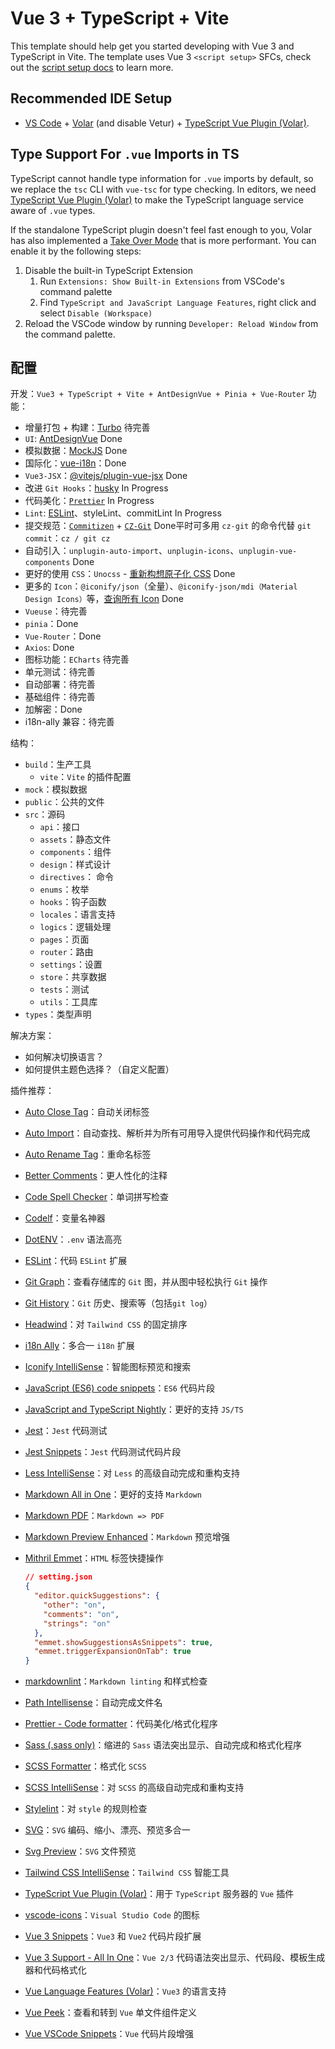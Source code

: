 # Vue 3 + TypeScript + Vite

This template should help get you started developing with Vue 3 and TypeScript in Vite. The template uses Vue 3 `<script setup>` SFCs, check out the [script setup docs](https://v3.vuejs.org/api/sfc-script-setup.html#sfc-script-setup) to learn more.

## Recommended IDE Setup

- [VS Code](https://code.visualstudio.com/) + [Volar](https://marketplace.visualstudio.com/items?itemName=Vue.volar) (and disable Vetur) + [TypeScript Vue Plugin (Volar)](https://marketplace.visualstudio.com/items?itemName=Vue.vscode-typescript-vue-plugin).

## Type Support For `.vue` Imports in TS

TypeScript cannot handle type information for `.vue` imports by default, so we replace the `tsc` CLI with `vue-tsc` for type checking. In editors, we need [TypeScript Vue Plugin (Volar)](https://marketplace.visualstudio.com/items?itemName=Vue.vscode-typescript-vue-plugin) to make the TypeScript language service aware of `.vue` types.

If the standalone TypeScript plugin doesn't feel fast enough to you, Volar has also implemented a [Take Over Mode](https://github.com/johnsoncodehk/volar/discussions/471#discussioncomment-1361669) that is more performant. You can enable it by the following steps:

1. Disable the built-in TypeScript Extension
   1. Run `Extensions: Show Built-in Extensions` from VSCode's command palette
   2. Find `TypeScript and JavaScript Language Features`, right click and select `Disable (Workspace)`
2. Reload the VSCode window by running `Developer: Reload Window` from the command palette.

## 配置

开发：`Vue3 + TypeScript + Vite + AntDesignVue + Pinia + Vue-Router` 功能：

- 增量打包 + 构建：[Turbo](https://github.com/vercel/turbo) 待完善
- `UI`: [AntDesignVue](https://next.antdv.com/components/overview-cn) Done
- 模拟数据：[MockJS](http://mockjs.com/) Done
- 国际化：[vue-i18n](https://github.com/kazupon/vue-i18n)：Done
- `Vue3-JSX`：[@vitejs/plugin-vue-jsx](https://github.com/vitejs/vite-plugin-vue/tree/main/packages/plugin-vue-jsx) Done
- 改进 `Git Hooks`：[husky](https://github.com/typicode/husky) In Progress
- 代码美化：[`Prettier`](https://github.com/prettier/prettier) In Progress
- `Lint`: [ESLint](https://github.com/eslint/eslint)、styleLint、commitLint In Progress
- 提交规范：[`Commitizen`](https://github.com/commitizen/cz-cli) + [`CZ-Git`](https://github.com/Zhengqbbb/cz-git) Done平时可多用 `cz-git` 的命令代替 `git commit`：`cz / git cz`
- 自动引入：`unplugin-auto-import`、`unplugin-icons`、`unplugin-vue-components` Done
- 更好的使用 `CSS`：`Unocss` - [重新构想原子化 CSS](https://antfu.me/posts/reimagine-atomic-css-zh) Done
- 更多的 `Icon`：`@iconify/json`（全量）、`@iconify-json/mdi（Material Design Icons）`等，[查询所有 Icon](https://icones.js.org/) Done
- `Vueuse`：待完善
- `pinia`：Done
- `Vue-Router`：Done
- `Axios`: Done
- 图标功能：`ECharts` 待完善
- 单元测试：待完善
- 自动部署：待完善
- 基础组件：待完善
- 加解密：Done
- i18n-ally 兼容：待完善

结构：

- `build`：生产工具
  - `vite`：`Vite` 的插件配置
- `mock`：模拟数据
- `public`：公共的文件
- `src`：源码
  - `api`：接口
  - `assets`：静态文件
  - `components`：组件
  - `design`：样式设计
  - `directives`： 命令
  - `enums`：枚举
  - `hooks`：钩子函数
  - `locales`：语言支持
  - `logics`：逻辑处理
  - `pages`：页面
  - `router`：路由
  - `settings`：设置
  - `store`：共享数据
  - `tests`：测试
  - `utils`：工具库
- `types`：类型声明

解决方案：

- 如何解决切换语言？
- 如何提供主题色选择？（自定义配置）

插件推荐：

- [Auto Close Tag](https://marketplace.visualstudio.com/items?itemName=formulahendry.auto-close-tag)：自动关闭标签
- [Auto Import](https://marketplace.visualstudio.com/items?itemName=steoates.autoimport)：自动查找、解析并为所有可用导入提供代码操作和代码完成
- [Auto Rename Tag](https://marketplace.visualstudio.com/items?itemName=formulahendry.auto-rename-tag)：重命名标签
- [Better Comments](https://marketplace.visualstudio.com/items?itemName=aaron-bond.better-comments)：更人性化的注释
- [Code Spell Checker](https://marketplace.visualstudio.com/items?itemName=streetsidesoftware.code-spell-checker)：单词拼写检查
- [Codelf](https://marketplace.visualstudio.com/items?itemName=unbug.codelf)：变量名神器
- [DotENV](https://marketplace.visualstudio.com/items?itemName=mikestead.dotenv)：`.env` 语法高亮
- [ESLint](https://marketplace.visualstudio.com/items?itemName=dbaeumer.vscode-eslint)：代码 `ESLint` 扩展
- [Git Graph](https://marketplace.visualstudio.com/items?itemName=mhutchie.git-graph)：查看存储库的 `Git` 图，并从图中轻松执行 `Git` 操作
- [Git History](https://marketplace.visualstudio.com/items?itemName=donjayamanne.githistory)：`Git` 历史、搜索等（包括`git log`）
- [Headwind](https://marketplace.visualstudio.com/items?itemName=heybourn.headwind)：对 `Tailwind CSS` 的固定排序
- [i18n Ally](https://marketplace.visualstudio.com/items?itemName=Lokalise.i18n-ally)：多合一 `i18n` 扩展
- [Iconify IntelliSense](https://marketplace.visualstudio.com/items?itemName=antfu.iconify)：智能图标预览和搜索
- [JavaScript (ES6) code snippets](https://marketplace.visualstudio.com/items?itemName=xabikos.JavaScriptSnippets)：`ES6` 代码片段
- [JavaScript and TypeScript Nightly](https://marketplace.visualstudio.com/items?itemName=ms-vscode.vscode-typescript-next)：更好的支持 `JS/TS`
- [Jest](https://marketplace.visualstudio.com/items?itemName=Orta.vscode-jest)：`Jest` 代码测试
- [Jest Snippets](https://marketplace.visualstudio.com/items?itemName=andys8.jest-snippets)：`Jest` 代码测试代码片段
- [Less IntelliSense](https://marketplace.visualstudio.com/items?itemName=mrmlnc.vscode-less)：对 `Less` 的高级自动完成和重构支持
- [Markdown All in One](https://marketplace.visualstudio.com/items?itemName=yzhang.markdown-all-in-one)：更好的支持 `Markdown`
- [Markdown PDF](https://marketplace.visualstudio.com/items?itemName=yzane.markdown-pdf)：`Markdown => PDF`
- [Markdown Preview Enhanced](https://marketplace.visualstudio.com/items?itemName=shd101wyy.markdown-preview-enhanced)：`Markdown` 预览增强
- [Mithril Emmet](https://marketplace.visualstudio.com/items?itemName=FallenMax.mithril-emmet)：`HTML` 标签快捷操作

  ```json
  // setting.json
  {
    "editor.quickSuggestions": {
      "other": "on",
      "comments": "on",
      "strings": "on"
    },
    "emmet.showSuggestionsAsSnippets": true,
    "emmet.triggerExpansionOnTab": true
  }
  ```

- [markdownlint](https://marketplace.visualstudio.com/items?itemName=DavidAnson.vscode-markdownlint)：`Markdown linting` 和样式检查
- [Path Intellisense](https://marketplace.visualstudio.com/items?itemName=christian-kohler.path-intellisense)：自动完成文件名
- [Prettier - Code formatter](https://marketplace.visualstudio.com/items?itemName=esbenp.prettier-vscode)：代码美化/格式化程序
- [Sass (.sass only)](https://marketplace.visualstudio.com/items?itemName=Syler.sass-indented)：缩进的 `Sass` 语法突出显示、自动完成和格式化程序
- [SCSS Formatter](https://marketplace.visualstudio.com/items?itemName=sibiraj-s.vscode-scss-formatter)：格式化 `SCSS`
- [SCSS IntelliSense](https://marketplace.visualstudio.com/items?itemName=mrmlnc.vscode-scss)：对 `SCSS` 的高级自动完成和重构支持
- [Stylelint](https://marketplace.visualstudio.com/items?itemName=stylelint.vscode-stylelint)：对 `style` 的规则检查
- [SVG](https://marketplace.visualstudio.com/items?itemName=jock.svg)：`SVG` 编码、缩小、漂亮、预览多合一
- [Svg Preview](https://marketplace.visualstudio.com/items?itemName=SimonSiefke.svg-preview)：`SVG` 文件预览
- [Tailwind CSS IntelliSense](https://marketplace.visualstudio.com/items?itemName=bradlc.vscode-tailwindcss)：`Tailwind CSS` 智能工具
- [TypeScript Vue Plugin (Volar)](https://marketplace.visualstudio.com/items?itemName=Vue.vscode-typescript-vue-plugin)：用于 `TypeScript` 服务器的 `Vue` 插件
- [vscode-icons](https://marketplace.visualstudio.com/items?itemName=vscode-icons-team.vscode-icons)：`Visual Studio Code` 的图标
- [Vue 3 Snippets](https://marketplace.visualstudio.com/items?itemName=hollowtree.vue-snippets)：`Vue3` 和 `Vue2` 代码片段扩展
- [Vue 3 Support - All In One](https://marketplace.visualstudio.com/items?itemName=Wscats.vue)：`Vue 2/3` 代码语法突出显示、代码段、模板生成器和代码格式化
- [Vue Language Features (Volar)](https://marketplace.visualstudio.com/items?itemName=Vue.volar)：`Vue3` 的语言支持
- [Vue Peek](https://marketplace.visualstudio.com/items?itemName=dariofuzinato.vue-peek)：查看和转到 `Vue` 单文件组件定义
- [Vue VSCode Snippets](https://marketplace.visualstudio.com/items?itemName=sdras.vue-vscode-snippets)：`Vue` 代码片段增强
